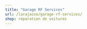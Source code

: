 ```yaml
---
title: "Garage RF Services"
url: /larajasse/garage-rf-services/
shop: réparation de voitures
---
```

